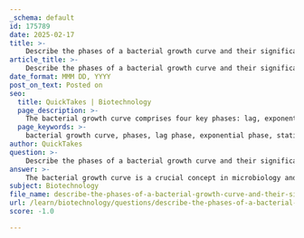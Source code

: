 ```yaml
---
_schema: default
id: 175789
date: 2025-02-17
title: >-
    Describe the phases of a bacterial growth curve and their significance in biotechnology.
article_title: >-
    Describe the phases of a bacterial growth curve and their significance in biotechnology.
date_format: MMM DD, YYYY
post_on_text: Posted on
seo:
  title: QuickTakes | Biotechnology
  page_description: >-
    The bacterial growth curve comprises four key phases: lag, exponential, stationary, and death. Understanding these phases is essential for optimizing culture conditions and maximizing biotechnological yields, such as the production of antibiotics and enzymes.
  page_keywords: >-
    bacterial growth curve, phases, lag phase, exponential phase, stationary phase, death phase, biotechnology, cell division, microbial growth, culture optimization, antibiotic production, secondary metabolites, bacterial survival, food safety
author: QuickTakes
question: >-
    Describe the phases of a bacterial growth curve and their significance in biotechnology.
answer: >-
    The bacterial growth curve is a crucial concept in microbiology and biotechnology, representing the growth dynamics of a bacterial population over time. It consists of four distinct phases: lag, exponential, stationary, and death. Each phase has unique characteristics and significance, particularly in the context of biotechnology applications.\n\n1. **Lag Phase**: \n   - During this initial phase, bacteria acclimate to their new environment. There is little to no increase in cell numbers as the cells are metabolically active, synthesizing enzymes and other molecules necessary for growth. This phase is significant for understanding the time required for bacteria to adapt before they start dividing, which is essential for optimizing culture conditions in biotechnological processes.\n\n2. **Exponential Phase**: \n   - This phase is characterized by rapid cell division and maximum growth rate, where the population doubles at a constant rate. The growth is exponential, leading to a steep increase in cell numbers. This phase is critical for biotechnological applications, such as the production of antibiotics, enzymes, and other metabolites, as the yield is highest during this period. Understanding the duration of this phase helps in planning harvest times for maximum product yield.\n\n3. **Stationary Phase**: \n   - In this phase, the growth rate slows and stabilizes as nutrients become depleted and waste products accumulate. The number of viable cells remains constant, indicating a balance between cell division and cell death. This phase is significant for understanding the production of secondary metabolites, which often occurs during stationary growth. It is also important for studying bacterial survival strategies and the development of antibiotic resistance.\n\n4. **Death Phase**: \n   - The final phase is marked by a decline in the number of viable cells as the rate of cell death exceeds the rate of division. This phase can provide insights into the longevity and resilience of bacterial populations under stress conditions. Understanding this phase is crucial for applications in food safety and clinical microbiology, where the viability of bacteria can impact health outcomes.\n\nIn summary, the bacterial growth curve and its phases are essential for optimizing culture conditions, predicting bacterial behavior, and enhancing the production of valuable biotechnological products. By understanding these phases, researchers and biotechnologists can better design experiments and industrial processes to maximize efficiency and yield.
subject: Biotechnology
file_name: describe-the-phases-of-a-bacterial-growth-curve-and-their-significance-in-biotechnology.md
url: /learn/biotechnology/questions/describe-the-phases-of-a-bacterial-growth-curve-and-their-significance-in-biotechnology
score: -1.0

---
```


&nbsp;